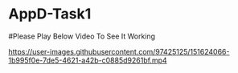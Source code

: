 # AppD-Task1
#Please Play Below Video To See It Working



https://user-images.githubusercontent.com/97425125/151624066-1b995f0e-7de5-4621-a42b-c0885d9261bf.mp4


